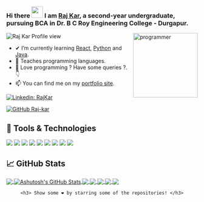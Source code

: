 ### Hi there <img src="https://raw.githubusercontent.com/MartinHeinz/MartinHeinz/master/wave.gif" width="30px"> I am [Raj Kar](http://pyraj.pythonanywhere.com/), a second-year undergraduate, pursuing BCA in Dr. B C Roy Engineering College - Durgapur.

<img width="170px" height="170px" align="right" src="https://i.ibb.co/M5Vw6W7/animation-200-kngjsuoz.gif" alt="programmer">

<p align="left"> <img src="https://komarev.com/ghpvc/?username=Raj-kar&label=Views&color=blue&style=plastic" alt="Raj Kar Profile view" /> </p>

- ✔ I’m currently learning [React](https://reactjs.org/), [Python](https://python.org/) and [Java](https://www.java.com/en/).
- 👯 Teaches programming languages.
- 💬 Love programming ? Have some queries ?. 👇
- 📫 You can find me on my [portfolio site](http://pyraj.pythonanywhere.com/).

<!-- links to your social media accounts -->
[![Linkedin: RajKar](https://img.shields.io/badge/-Raj%20Kar-blue?style=flat-square&logo=Linkedin&logoColor=white&link=https://www.linkedin.com/in/raj-kar-40b7281a3/)](https://www.linkedin.com/in/raj-kar-40b7281a3/)

[![GitHub Raj-kar](https://img.shields.io/github/followers/Raj-kar?label=follow&style=social)](https://github.com/ashutoshkrris)

## 🔧 Tools & Technologies
![](https://img.shields.io/badge/OS-Windows%20&%20Linux-informational?style=flat&logo=windows&logoColor=white&color=7831D8)
![](https://img.shields.io/badge/Editor-VS_Code%20&%20Pycharm%20&%20Eclipse-informational?style=flat&logo=vs-code&logoColor=white&color=7831D8)
![](https://img.shields.io/badge/Code-Python-informational?style=flat&logo=python&logoColor=white&color=7831D8)
![](https://img.shields.io/badge/Code-JS-informational?style=flat&logo=javascript&logoColor=white&color=7831D8)
![](https://img.shields.io/badge/Code-Java-informational?style=flat&logo=java&logoColor=white&color=7831D8)
![](https://img.shields.io/badge/Code-Flask-informational?style=flat&logo=flask&logoColor=white&color=7831D8)
![](https://img.shields.io/badge/Code-Django-informational?style=flat&logo=django&logoColor=white&color=7831D8)
![](https://img.shields.io/badge/Code-C_Language-informational?style=flat&logo=c&logoColor=white&color=7831D8)
![](https://img.shields.io/badge/Tools-PostgreSQL-informational?style=flat&logo=postgresql&logoColor=white&color=7831D8)

## &#x1f4c8; GitHub Stats

<a href="https://github.com/Raj-kar/Raj-kar">
    <img align="center"
        src="https://github-readme-stats.vercel.app/api/top-langs/?username=Raj-kar&hide=java,html&title_color=ffffff&text_color=c9cacc&icon_color=2bbc8a&bg_color=1d1f21" />
</a>


<a href="https://github.com/Raj-kar/Raj-kar">
    <img align="center"
        src="https://github-readme-stats.vercel.app/api?username=Raj-kar&show_icons=true&line_height=27&count_private=true&title_color=ffffff&text_color=c9cacc&icon_color=2bbc8a&bg_color=1d1f21"
        alt="Ashutosh's GitHub Stats" />
</a>

<a href="https://github.com/Raj-kar/C-Plus-Plus">
    <img align="center"
        src="https://github-readme-stats.vercel.app/api/pin/?username=Raj-kar&repo=C-Plus-Plus&title_color=ffffff&text_color=c9cacc&icon_color=2bbc8a&bg_color=1d1f21" />
</a>

<a href="https://github.com/Raj-kar/C-Plus-Plus">
    <img align="center"
        src="https://github-readme-stats.vercel.app/api/pin/?username=Raj-kar&repo=C-Plus-Plus&title_color=ffffff&text_color=c9cacc&icon_color=2bbc8a&bg_color=1d1f21" />
</a>

<a href="https://github.com/Raj-kar/Code-With-Raj">
    <img align="center"
        src="https://github-readme-stats.vercel.app/api/pin/?username=Raj-kar&repo=Code-With-Raj&title_color=ffffff&text_color=c9cacc&icon_color=2bbc8a&bg_color=1d1f21" />
</a>

<a href="https://github.com/Raj-kar/learn-with-Raj">
    <img align="center"
        src="https://github-readme-stats.vercel.app/api/pin/?username=Raj-kar&repo=learn-with-Raj&title_color=ffffff&text_color=c9cacc&icon_color=2bbc8a&bg_color=1d1f21" />
</a>

<a href="https://github.com/Raj-kar/InfiniteScroll">
    <img align="center"
        src="https://github-readme-stats.vercel.app/api/pin/?username=Raj-kar&repo=InfiniteScroll&title_color=ffffff&text_color=c9cacc&icon_color=2bbc8a&bg_color=1d1f21" />
</a>

<div align="center">

    <h3> Show some ❤️ by starring some of the repositories! </h3>

</div>

